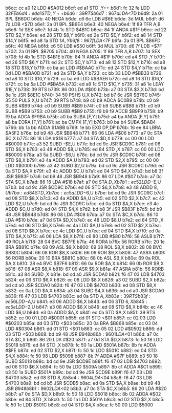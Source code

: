 b6cc: cc a0 12  LDD    #$A012
b6cf: ed a1     STD    ,Y++
b6d1: fc 32 fe  LDD    $32FE
b6d4: ed a1     STD    ,Y++
b6d6: 39        RTS
b6d7: 96 7d     LDA    <$7D
b6d9: 2a 01     BPL    $B6DC
b6db: 40        NEGA
b6dc: c6 6e     LDB    #$6E
b6de: 3d        MUL
b6df: d6 7d     LDB    <$7D
b6e1: 2a 01     BPL    $B6E4
b6e3: 40        NEGA
b6e4: 1f 89     TFR    A,B
b6e6: 1d        SEX
b6e7: fd 4b 1c  STD    $4B1C
b6ea: 84 1f     ANDA   #$1F
b6ec: ed 22     STD    $2,Y
b6ee: ed 28     STD    $8,Y
b6f0: ed 2e     STD    $E,Y
b6f2: ed a8 14  STD    $14,Y
b6f5: ed a8 1a  STD    $1A,Y
b6f8: 96 7f     LDA    <$7F
b6fa: 2a 01     BPL    $B6FD
b6fc: 40        NEGA
b6fd: c6 50     LDB    #$50
b6ff: 3d        MUL
b700: d6 7f     LDB    <$7F
b702: 2a 01     BPL    $B705
b704: 40        NEGA
b705: 1f 89     TFR    A,B
b707: 1d        SEX
b708: fd 4b 1e  STD    $4B1E
b70b: 84 1f     ANDA   #$1F
b70d: ed a4     STD    ,Y
b70f: ed 26     STD    $6,Y
b711: ed 2c     STD    $C,Y
b713: ed a8 12  STD    $12,Y
b716: ed a8 18  STD    $18,Y
b719: cc ba ac  LDD    #$BAAC
b71c: ed 24     STD    $4,Y
b71e: cc ba 0d  LDD    #$BA0D
b721: ed 2a     STD    $A,Y
b723: cc bb 33  LDD    #$BB33
b726: ed a8 10  STD    $10,Y
b729: cc ba e6  LDD    #$BAE6
b72c: ed a8 16  STD    $16,Y
b72f: cc ba 5a  LDD    #$BA5A
b732: ed a8 1c  STD    $1C,Y
b735: 31 a8 1e  LEAY   $1E,Y
b738: 39        RTS
b739: 86 00     LDA    #$00
b73b: a7 03     STA    $3,X
b73d: bd 8e 1c  JSR    $8E1C
b740: 34 50     PSHS   U,X
b742: bd b7 6c  JSR    $B76C
b745: 35 50     PULS   X,U
b747: 39        RTS
b748: b9 c0 b9  ADCA   $C0B9
b74b: c0 b9     SUBB   #$B9
b74d: c0 b9     SUBB   #$B9
b74f: c0 b9     SUBB   #$B9
b751: c0 b9     SUBB   #$B9
b753: c0 b9     SUBB   #$B9
b755: f9 b9 f9  ADCB   $B9F9
b758: b9 f9 ba  ADCA   $F9BA
b75b: a0 ba     SUBA   [F,Y]
b75d: a4 ba     ANDA   [F,Y]
b75f: a8 ba     EORA   [F,Y]
b761: ac ba     CMPX   [F,Y]
b763: b0 ba b4  SUBA   $BAB4
b766: bb 1a bb  ADDA   $1ABB
b769: 1e bb     EXG    DP,DP
b76b: 16 ee 84  LBRA   $A5F2
b76e: bd b9 48  JSR    $B948
b771: 86 06     LDA    #$06
b773: a7 0c     STA    $C,X
b775: 86 18     LDA    #$18
b777: a7 0d     STA    $D,X
b779: cc 00 00  LDD    #$0000
b77c: a3 52     SUBD   -$E,U
b77e: bd cd 9c  JSR    $CD9C
b781: ed 06     STD    $6,X
b783: e3 48     ADDD   $8,U
b785: ed 84     STD    ,X
b787: cc 00 00  LDD    #$0000
b78a: a3 5a     SUBD   -$6,U
b78c: bd cd 9c  JSR    $CD9C
b78f: ed 08     STD    $8,X
b791: e3 4a     ADDD   $A,U
b793: ed 02     STD    $2,X
b795: cc 00 00  LDD    #$0000
b798: a3 42     SUBD   $2,U
b79a: bd cd 9c  JSR    $CD9C
b79d: ed 0a     STD    $A,X
b79f: e3 4c     ADDD   $C,U
b7a1: ed 04     STD    $4,X
b7a3: bd b8 3f  JSR    $B83F
b7a6: bd b9 48  JSR    $B948
b7a9: 86 07     LDA    #$07
b7ab: a7 0c     STA    $C,X
b7ad: 86 18     LDA    #$18
b7af: a7 0d     STA    $D,X
b7b1: ec 52     LDD    -$E,U
b7b3: bd cd 9c  JSR    $CD9C
b7b6: ed 06     STD    $6,X
b7b8: e3 48     ADDD   $8,U
b7ba: ed 84     STD    ,X
b7bc: ec 5a     LDD    -$6,U
b7be: bd cd 9c  JSR    $CD9C
b7c1: ed 08     STD    $8,X
b7c3: e3 4a     ADDD   $A,U
b7c5: ed 02     STD    $2,X
b7c7: ec 42     LDD    $2,U
b7c9: bd cd 9c  JSR    $CD9C
b7cc: ed 0a     STD    $A,X
b7ce: e3 4c     ADDD   $C,U
b7d0: ed 04     STD    $4,X
b7d2: bd b8 3f  JSR    $B83F
b7d5: bd b9 48  JSR    $B948
b7d8: 86 08     LDA    #$08
b7da: a7 0c     STA    $C,X
b7dc: 86 10     LDA    #$10
b7de: a7 0d     STA    $D,X
b7e0: ec 48     LDD    $8,U
b7e2: ed 84     STD    ,X
b7e4: ed 06     STD    $6,X
b7e6: ec 4a     LDD    $A,U
b7e8: ed 02     STD    $2,X
b7ea: ed 08     STD    $8,X
b7ec: ec 4c     LDD    $C,U
b7ee: ed 04     STD    $4,X
b7f0: ed 0a     STD    $A,X
b7f2: a6 06     LDA    $6,X
b7f4: c6 80     LDB    #$80
b7f6: 58        ASLB
b7f7: 49        ROLA
b7f8: 28 04     BVC    $B7FE
b7fa: 46        RORA
b7fb: 56        RORB
b7fc: 20 1e     BRA    $B81C
b7fe: 68 09     ASL    $9,X
b800: 69 08     ROL    $8,X
b802: 28 08     BVC    $B80C
b804: 66 08     ROR    $8,X
b806: 66 09     ROR    $9,X
b808: 47        ASRA
b809: 56        RORB
b80a: 20 10     BRA    $B81C
b80c: 68 0b     ASL    $B,X
b80e: 69 0a     ROL    $A,X
b810: 28 e4     BVC    $B7F6
b812: 66 0a     ROR    $A,X
b814: 66 0b     ROR    $B,X
b816: 67 08     ASR    $8,X
b818: 67 09     ASR    $9,X
b81a: 47        ASRA
b81b: 56        RORB
b81c: a3 84     SUBD   ,X
b81e: bd cd a0  JSR    $CDA0
b821: f6 47 03  LDB    $4703
b824: ed 06     STD    $6,X
b826: ec 08     LDD    $8,X
b828: a3 02     SUBD   $2,X
b82a: bd cd a0  JSR    $CDA0
b82d: f6 47 03  LDB    $4703
b830: ed 08     STD    $8,X
b832: ec 0a     LDD    $A,X
b834: a3 04     SUBD   $4,X
b836: bd cd a0  JSR    $CDA0
b839: f6 47 03  LDB    $4703
b83c: ed 0a     STD    $A,X
b83e: 39        RTS
b83f: ec 56     LDD    -$A,U
b841: e3 06     ADDD   $6,X
b843: ed 06     STD    $6,X
b845: ec 5e     LDD    -$2,U
b847: e3 08     ADDD   $8,X
b849: ed 08     STD    $8,X
b84b: ec 46     LDD    $6,U
b84d: e3 0a     ADDD   $A,X
b84f: ed 0a     STD    $A,X
b851: 39        RTS
b852: cc 00 01  LDD    #$0001
b855: dd 01     STD    <$01
b857: cc 02 03  LDD    #$0203
b85a: dd 03     STD    <$03
b85c: 20 0a     BRA    $B868
b85e: cc 03 04  LDD    #$0304
b861: dd 01     STD    <$01
b863: cc 05 02  LDD    #$0502
b866: dd 03     STD    <$03
b868: bd b9 48  JSR    $B948
b86b: 96 01     LDA    <$01
b86d: a7 0c     STA    $C,X
b86f: 86 20     LDA    #$20
b871: a7 0d     STA    $D,X
b873: fc 50 18  LDD    $5018
b876: ed 84     STD    ,X
b878: fc 50 1a  LDD    $501A
b87b: 8b fe     ADDA   #$FE
b87d: ed 02     STD    $2,X
b87f: fc 50 1c  LDD    $501C
b882: ed 04     STD    $4,X
b884: fc 50 98  LDD    $5098
b887: 8b 7f     ADDA   #$7F
b889: b3 50 18  SUBD   $5018
b88c: bd cd 9e  JSR    $CD9E
b88f: f6 47 03  LDB    $4703
b892: ed 06     STD    $6,X
b894: fc 50 9a  LDD    $509A
b897: 8b c1     ADDA   #$C1
b899: b3 50 1a  SUBD   $501A
b89c: bd cd 9e  JSR    $CD9E
b89f: f6 47 03  LDB    $4703
b8a2: ed 08     STD    $8,X
b8a4: 96 04     LDA    <$04
b8a6: f6 47 03  LDB    $4703
b8a9: bd cd b5  JSR    $CDB5
b8ac: ed 0a     STD    $A,X
b8ae: bd b9 48  JSR    $B948
b8b1: 96 02     LDA    <$02
b8b3: a7 0c     STA    $C,X
b8b5: 86 20     LDA    #$20
b8b7: a7 0d     STA    $D,X
b8b9: fc 50 18  LDD    $5018
b8bc: 8b 02     ADDA   #$02
b8be: ed 84     STD    ,X
b8c0: fc 50 1a  LDD    $501A
b8c3: ed 02     STD    $2,X
b8c5: fc 50 1c  LDD    $501C
b8c8: ed 04     STD    $4,X
b8ca: fc 50 00  LDD    $5000

